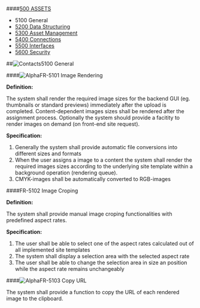 ####[500 ASSETS](https://github.com/massiveart/sulu-docs/tree/master/system-requirements/500-assets "500 ASSETS")

* 5100 General
* [5200 Data Structuring](https://github.com/massiveart/sulu-docs/tree/master/system-requirements/500-assets/5200_data-structuring.md "5200 Meta Information Management")
* [5300 Asset Management](https://github.com/massiveart/sulu-docs/tree/master/system-requirements/500-assets/5300_asset-management.md "5300 Asset Management")
* [5400 Connections](https://github.com/massiveart/sulu-docs/tree/master/system-requirements/500-assets/5400_connections.md "5400 Connections")
* [5500 Interfaces](https://github.com/massiveart/sulu-docs/tree/master/system-requirements/500-assets/5500_interfaces.md "5500 Interfaces")
* [5600 Security](https://github.com/massiveart/sulu-docs/tree/master/system-requirements/500-assets/5600_security.md "5600 Security")

##![Contacts](https://raw.github.com/massiveart/sulu-docs/master/system-requirements/images/assets.png)5100 General

####![Alpha](https://raw.github.com/massiveart/sulu-docs/master/system-requirements/images/alpha.png)FR-5101 Image Rendering

**Definition:**

The system shall render the required image sizes for the backend GUI (eg. thumbnails or standard previews) immediately after the upload is completed. Content-dependent images sizes shall be rendered after the assignment process. Optionally the system should provide a facitity to render images on demand (on front-end site request).

**Specification:**

1. Generally the system shall provide automatic file conversions into different sizes and formats
1. When the user assigns a image to a content the system shall render the required images sizes according to the underlying site template within a background operation (rendering queue).
1. CMYK-images shall be automatically converted to RGB-images


####FR-5102 Image Croping

**Definition:**

The system shall provide manual image croping functionalities with predefined aspect rates.

**Specification:**

1. The user shall be able to select one of the aspect rates calculated out of all implemented site templates 
1. The system shall display a selection area with the selected aspect rate
1. The user shall be able to change the selection area in size an position while the aspect rate remains unchangeably

####![Alpha](https://raw.github.com/massiveart/sulu-docs/master/system-requirements/images/alpha.png)FR-5103 Copy URL

The system shall provide a function to copy the URL of each rendered image to the clipboard.